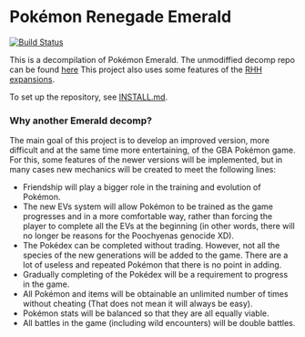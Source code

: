 # Pokémon Renegade Emerald

[![Build Status][travis-badge]][travis]

[travis]: https://travis-ci.org/pret/pokeemerald
[travis-badge]: https://travis-ci.org/pret/pokeemerald.svg?branch=master

This is a decompilation of Pokémon Emerald.
The unmodiffied decomp repo can be found [here](https://github.com/pret/pokeemerald)
This project also uses some features of the [RHH expansions](https://github.com/rh-hideout/pokeemerald-expansion).

To set up the repository, see [INSTALL.md](INSTALL.md).

### Why another Emerald decomp?

The main goal of this project is to develop an improved version, more difficult and at the same time more entertaining, of the GBA Pokémon game. For this, some features of the newer versions will be implemented, but in many cases new mechanics will be created to meet the following lines:

- Friendship will play a bigger role in the training and evolution of Pokémon.
- The new EVs system will allow Pokémon to be trained as the game progresses and in a more comfortable way, rather than forcing the player to complete all the EVs at the beginning (in other words, there will no longer be reasons for the Poochyenas genocide XD).
- The Pokédex can be completed without trading. However, not all the species of the new generations will be added to the game. There are a lot of useless and repeated Pokémon that there is no point in adding.
- Gradually completing of the Pokédex will be a requirement to progress in the game.
- All Pokémon and items will be obtainable an unlimited number of times without cheating (That does not mean it will always be easy).
- Pokémon stats will be balanced so that they are all equally viable.
- All battles in the game (including wild encounters) will be double battles.
